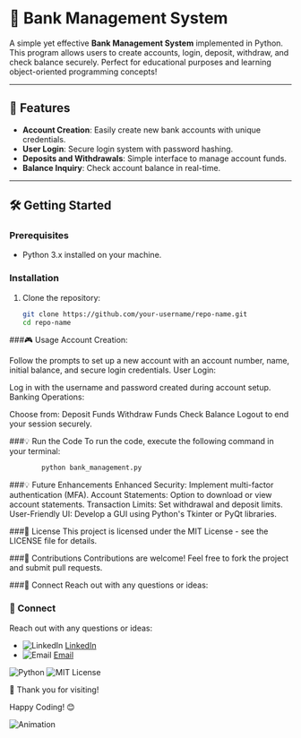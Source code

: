 # 🏦 Bank Management System

A simple yet effective **Bank Management System** implemented in Python. This program allows users to create accounts, login, deposit, withdraw, and check balance securely. Perfect for educational purposes and learning object-oriented programming concepts! 

---

## 🚀 Features

- **Account Creation**: Easily create new bank accounts with unique credentials.
- **User Login**: Secure login system with password hashing.
- **Deposits and Withdrawals**: Simple interface to manage account funds.
- **Balance Inquiry**: Check account balance in real-time.

---

## 🛠️ Getting Started

### Prerequisites
- Python 3.x installed on your machine.

### Installation
1. Clone the repository:
   ```bash
   git clone https://github.com/your-username/repo-name.git
   cd repo-name
###🎮 Usage
Account Creation:

Follow the prompts to set up a new account with an account number, name, initial balance, and secure login credentials.
User Login:

Log in with the username and password created during account setup.
Banking Operations:

Choose from:
Deposit Funds
Withdraw Funds
Check Balance
Logout to end your session securely.

###💡 Run the Code
To run the code, execute the following command in your terminal:
 ```bash
         python bank_management.py
 ```
###💡 Future Enhancements
Enhanced Security: Implement multi-factor authentication (MFA).
Account Statements: Option to download or view account statements.
Transaction Limits: Set withdrawal and deposit limits.
User-Friendly UI: Develop a GUI using Python's Tkinter or PyQt libraries.

###📜 License
This project is licensed under the MIT License - see the LICENSE file for details.

###🤝 Contributions
Contributions are welcome! Feel free to fork the project and submit pull requests.

###💬 Connect
Reach out with any questions or ideas:

### 💬 Connect

Reach out with any questions or ideas:
- ![LinkedIn](https://img.icons8.com/fluency/48/000000/linkedin.png) [LinkedIn](https://www.linkedin.com/in/amal-aji-0a294932b/)
- ![Email](https://img.icons8.com/fluency/48/000000/email.png) [Email](mailto:ajiamal2002@gmail.com)

![Python](https://img.shields.io/badge/Python-3.x-brightgreen)
![MIT License](https://img.shields.io/badge/License-MIT-blue)

🎉 Thank you for visiting!

Happy Coding! 😊

![Animation](https://i.gifer.com/5TMy.gif)







